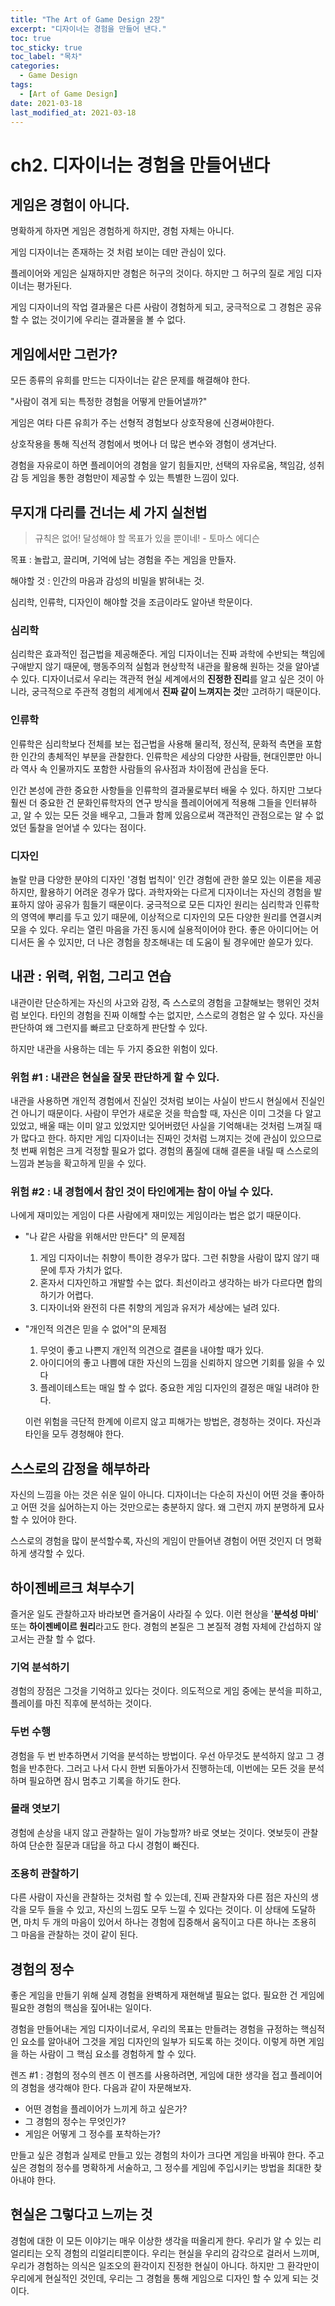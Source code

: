 ```yaml
---
title: "The Art of Game Design 2장"
excerpt: "디자이너는 경험을 만들어 낸다."
toc: true
toc_sticky: true
toc_label: "목차"
categories:
  - Game Design
tags:
  - [Art of Game Design]
date: 2021-03-18
last_modified_at: 2021-03-18
---
```



# ch2. 디자이너는 경험을 만들어낸다

## 게임은 경험이 아니다.

  명확하게 하자면 게임은 경험하게 하지만, 경험 자체는 아니다.

  게임 디자이너는 존재하는 것 처럼 보이는 데만 관심이 있다.

  플레이어와 게임은 실재하지만 경험은 허구의 것이다. 하지만 그 허구의 질로 게임 디자이너는 평가된다.

  게임 디자이너의 작업 결과물은 다른 사람이 경험하게 되고, 궁극적으로 그 경험은 공유할 수 없는 것이기에 우리는 결과물을 볼 수 없다.

## 게임에서만 그런가?

  모든 종류의 유희를 만드는 디자이너는 같은 문제를 해결해야 한다.

"사람이 겪게 되는 특정한 경험을 어떻게 만들어낼까?"

  게임은 여타 다른 유희가 주는 선형적 경험보다 상호작용에 신경써야한다.

  상호작용을 통해 직선적 경험에서 벗어나 더 많은 변수와 경험이 생겨난다.

  경험을 자유로이 하면 플레이어의 경험을 알기 힘들지만, 선택의 자유로움, 책임감, 성취감 등 게임을 통한 경험만이 제공할 수 있는 특별한 느낌이 있다.

## 무지개 다리를 건너는 세 가지 실천법

> 규칙은 없어! 달성해야 할 목표가 있을 뿐이네! - 토마스 에디슨

  목표 : 놀랍고, 끌리며, 기억에 남는 경험을 주는 게임을 만들자.

  해야할 것 : 인간의 마음과 감성의 비밀을 밝혀내는 것.

  심리학, 인류학, 디자인이 해야할 것을 조금이라도 알아낸 학문이다.

### 심리학

  심리학은 효과적인 접근법을 제공해준다. 게임 디자이너는 진짜 과학에 수반되는 책임에 구애받지 않기 때문에, 행동주의적 실험과 현상학적 내관을 활용해 원하는 것을 알아낼 수 있다. 디자이너로서 우리는 객관적 현실 세계에서의 **진정한 진리**를 알고 싶은 것이 아니라, 궁극적으로 주관적 경험의 세계에서 **진짜 같이 느껴지는 것**만 고려하기 때문이다.

### 인류학

  인류학은 심리학보다 전체를 보는 접근법을 사용해 물리적, 정신적, 문화적 측면을 포함한 인간의 총체적인 부분을 관찰한다. 인류학은 세상의 다양한 사람들, 현대인뿐만 아니라 역사 속 인물까지도 포함한 사람들의 유사점과 차이점에 관심을 둔다.

  인간 본성에 관한 중요한 사항들을 인류학의 결과물로부터 배울 수 있다. 하지만 그보다 훨씬 더 중요한 건 문화인류학자의 연구 방식을 플레이어에게 적용해 그들을 인터뷰하고, 알 수 있는 모든 것을 배우고, 그들과 함께 있음으로써 객관적인 관점으로는 알 수 없었던 톨찰을 얻어낼 수 있다는 점이다.

### 디자인

  놀랄 만큼 다양한 분야의 디자인 '경험 법칙이' 인간 경험에 관한 쓸모 있는 이론을 제공하지만, 활용하기 어려운 경우가 많다. 과학자와는 다르게 디자이너는 자신의 경험을 발표하지 않아 공유가 힘들기 때문이다. 궁극적으로 모든 디자인 원리는 심리학과 인류학의 영역에 뿌리를 두고 있기 때문에, 이상적으로 디자인의 모든 다양한 원리를 연결시켜 모을 수 있다. 우리는 열린 마음을 가진 동시에 실용적이어야 한다. 좋은 아이디어는 어디서든 올 수 있지만, 더 나은 경험을 창조해내는 데 도움이 될 경우에만 쓸모가 있다.

## 내관 : 위력, 위험, 그리고 연습

  내관이란 단순하게는 자신의 사고와 감정, 즉 스스로의 경험을 고찰해보는 행위인 것처럼 보인다. 타인의 경험을 진짜 이해할 수는 없지만, 스스로의 경험은 알 수 있다. 자신을 판단하여 왜 그런지를 빠르고 단호하게 판단할 수 있다.

  하지만  내관을 사용하는 데는 두 가지 중요한 위험이 있다.

### 위험 #1 : 내관은 현실을 잘못 판단하게 할 수 있다.

  내관을 사용하면 개인적 경험에서 진실인 것처럼 보이는 사실이 반드시 현실에서 진실인 건 아니기 때문이다. 사람이 무언가 새로운 것을 학습할 때, 자신은 이미 그것을 다 알고 있었고, 배울 때는 이미 알고 있었지만 잊어버렸던 사실을 기억해내는 것처럼 느껴질 때가 많다고 한다. 하지만 게임 디자이너는 진짜인 것처럼 느껴지는 것에 관심이 있으므로 첫 번째 위험은 크게 걱정할 필요가 없다. 경험의 품질에 대해 결론을 내릴 때 스스로의 느낌과 본능을 확고하게 믿을 수 있다.

### 위험 #2 : 내 경험에서 참인 것이 타인에게는 참이 아닐 수 있다.

  나에게 재미있는 게임이 다른 사람에게 재미있는 게임이라는 법은 없기 때문이다.

- "나 같은 사람을 위해서만 만든다" 의 문제점
    1. 게임 디자이너는 취향이 특이한 경우가 많다. 그런 취향을 사람이 많지 않기 때문에 투자 가치가 없다.
    2. 혼자서 디자인하고 개발할 수는 없다. 최선이라고 생각하는 바가 다르다면 합의하기가 어렵다.
    3. 디자이너와 완전히 다른 취향의 게임과 유저가 세상에는 널려 있다.

- "개인적 의견은 믿을 수 없어"의 문제점
    1. 무엇이 좋고 나쁜지 개인적 의견으로 결론을 내야할 때가 있다.
    2. 아이디어의 좋고 나쁨에 대한 자신의 느낌을 신뢰하지 않으면 기회를 잃을 수 있다
    3. 플레이테스트는 매일 할 수 없다. 중요한 게임 디자인의 결정은 매일 내려야 한다.

  이런 위험을 극단적 한계에 이르지 않고 피해가는 방법은, 경청하는 것이다. 자신과 타인을 모두 경청해야 한다.

## 스스로의 감정을 해부하라

  자신의 느낌을 아는 것은 쉬운 일이 아니다. 디자이너는 다순히 자신이 어떤 것을 좋아하고 어떤 것을 싫어하는지 아는 것만으로는 충분하지 않다. 왜 그런지 까지 분명하게 묘사할 수 있어야 한다.

  스스로의 경험을 많이 분석할수록, 자신의 게임이 만들어낸 경험이 어떤 것인지 더 명확하게 생각할 수 있다.

## 하이젠베르크 쳐부수기

  즐거운 일도 관찰하고자 바라보면 즐거움이 사라질 수 있다. 이런 현상을 '**분석성 마비**' 또는 **하이젠베이르 원리**라고도 한다. 경험의 본질은 그 본질적 경험 자체에 간섭하지 않고서는 관찰 할 수 없다.

### 기억 분석하기

  경험의 장점은 그것을 기억하고 있다는 것이다. 의도적으로 게임 중에는 분석을 피하고, 플레이를 마친 직후에 분석하는 것이다.

### 두번 수행

  경험을 두 번 반추하면서 기억을 분석하는 방법이다. 우선 아무것도 분석하지 않고 그 경험을 반추한다. 그러고 나서 다시 한번 되돌아가서 진행하는데, 이번에는 모든 것을 분석하며 필요하면 잠시 멈추고 기록을 하기도 한다.

### 몰래 엿보기

  경험에 손상을 내지 않고 관찰하는 일이 가능할까? 바로 엿보는 것이다. 엿보듯이 관찰하여 단순한 질문과 대답을 하고 다시 경험이 빠진다.

### 조용히 관찰하기

  다른 사람이 자신을 관찰하는 것처럼 할 수 있는데, 진짜 관찰자와 다른 점은 자신의 생각을 모두 들을 수 있고, 자신의 느낌도 모두 느낄 수 있다는 것이다. 이 상태에 도달하면, 마치 두 개의 마음이 있어서 하나는 경험에 집중해서 움직이고 다른 하나는 조용히 그 마음을 관찰하는 것이 같이 된다.

## 경험의 정수

  좋은 게임을 만들기 위해 실제 경험을 완벽하게 재현해낼 필요는 없다. 필요한 건 게임에 필요한 경험의 핵심을 짚어내는 일이다.

  경험을 만들어내는 게임 디자이너로서, 우리의 목표는 만들려는 경험을 규정하는 핵심적인 요소를 알아내어 그것을 게임 디자인의 일부가 되도록 하는 것이다. 이렇게 하면 게임을 하는 사람이 그 핵심 요소를 경험하게 할 수 있다.

 

렌즈 #1 : 경험의 정수의 렌즈
이 렌즈를 사용하려면, 게임에 대한 생각을 접고 플레이어의 경험을 생각해야 한다. 다음과 같이 자문해보자.
- 어떤 경험을 플레이어가 느끼게 하고 싶은가?
- 그 경험의 정수는 무엇인가?
- 게임은 어떻게 그 정수를 포착하는가?

만들고 싶은 경험과 실제로 만들고 있는 경험의 차이가 크다면 게임을 바꿔야 한다. 주고 싶은 경험의 정수를 명확하게 서술하고, 그 정수를 게임에 주입시키는 방법을 최대한 찾아내야 한다.

## 현실은 그렇다고 느끼는 것

  경험에 대한 이 모든 이야기는 매우 이상한 생각을 떠올리게 한다. 우리가 알 수 있는 리얼리티는 오직 경험의 리얼리티뿐이다. 우리는 현실을 우리의 감각으로 걸러서 느끼며, 우리가 경험하는 의식은 일조오의 환각이지 진정한 현실이 아니다. 하지만 그 환각만이 우리에게 현실적인 것인데, 우리는 그 경험을 통해 게임으로 디자인 할 수 있게 되는 것이다.